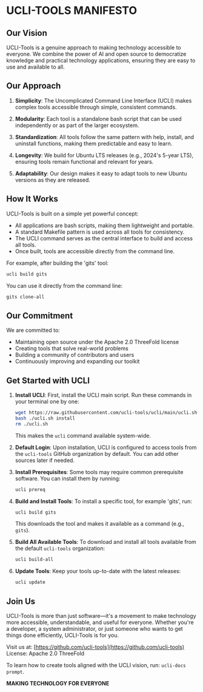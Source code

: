 # UCLI-TOOLS MANIFESTO

## Our Vision
UCLI-Tools is a genuine approach to making technology accessible to everyone.
We combine the power of AI and open source to democratize knowledge and practical
technology applications, ensuring they are easy to use and available to all.

## Our Approach
1.  **Simplicity**: The Uncomplicated Command Line Interface (UCLI) makes complex
    tools accessible through simple, consistent commands.

2.  **Modularity**: Each tool is a standalone bash script that can be used
    independently or as part of the larger ecosystem.

3.  **Standardization**: All tools follow the same pattern with help, install,
    and uninstall functions, making them predictable and easy to learn.

4.  **Longevity**: We build for Ubuntu LTS releases (e.g., 2024's 5-year LTS),
    ensuring tools remain functional and relevant for years.

5.  **Adaptability**: Our design makes it easy to adapt tools to new Ubuntu
    versions as they are released.

## How It Works
UCLI-Tools is built on a simple yet powerful concept:

*   All applications are bash scripts, making them lightweight and portable.
*   A standard Makefile pattern is used across all tools for consistency.
*   The UCLI command serves as the central interface to build and access all tools.
*   Once built, tools are accessible directly from the command line.

For example, after building the 'gits' tool:
```bash
ucli build gits
```
You can use it directly from the command line:
```bash
gits clone-all
```

## Our Commitment
We are committed to:
*   Maintaining open source under the Apache 2.0 ThreeFold license
*   Creating tools that solve real-world problems
*   Building a community of contributors and users
*   Continuously improving and expanding our toolkit

## Get Started with UCLI

1.  **Install UCLI**:
    First, install the UCLI main script. Run these commands in your terminal one by one:
    ```bash
    wget https://raw.githubusercontent.com/ucli-tools/ucli/main/ucli.sh
    bash ./ucli.sh install
    rm ./ucli.sh
    ```
    This makes the `ucli` command available system-wide.

2.  **Default Login**:
    Upon installation, UCLI is configured to access tools from the `ucli-tools` GitHub organization by default.
    You can add other sources later if needed.

3.  **Install Prerequisites**:
    Some tools may require common prerequisite software. You can install them by running:
    ```bash
    ucli prereq
    ```

4.  **Build and Install Tools**:
    To install a specific tool, for example 'gits', run:
    ```bash
    ucli build gits
    ```
    This downloads the tool and makes it available as a command (e.g., `gits`).

5.  **Build All Available Tools**:
    To download and install all tools available from the default `ucli-tools` organization:
    ```bash
    ucli build-all
    ```

6.  **Update Tools**:
    Keep your tools up-to-date with the latest releases:
    ```bash
    ucli update
    ```

## Join Us
UCLI-Tools is more than just software—it's a movement to make technology
more accessible, understandable, and useful for everyone. Whether you're
a developer, a system administrator, or just someone who wants to get
things done efficiently, UCLI-Tools is for you.

Visit us at: [https://github.com/ucli-tools](https://github.com/ucli-tools)
License: Apache 2.0 ThreeFold

To learn how to create tools aligned with the UCLI vision,
run: `ucli-docs prompt`.


**MAKING TECHNOLOGY FOR EVERYONE**

